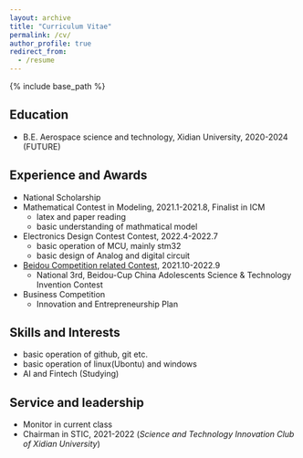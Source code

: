 ```yaml
---
layout: archive
title: "Curriculum Vitae"
permalink: /cv/
author_profile: true
redirect_from:
  - /resume
---
```


{% include base_path %}

## Education
* B.E. Aerospace science and technology, Xidian University, 2020-2024 (FUTURE)

## Experience and Awards
* National Scholarship
* Mathematical Contest in Modeling, 2021.1-2021.8, Finalist in ICM
  * latex and paper reading
  * basic understanding of mathmatical model
* Electronics Design Contest Contest, 2022.4-2022.7
  * basic operation of MCU, mainly stm32
  * basic design of Analog and digital circuit
* [Beidou Competition related Contest](http://www.bdlead.cn/), 2021.10-2022.9
  * National 3rd, Beidou-Cup China Adolescents Science & Technology Invention Contest
* Business Competition
  * Innovation and Entrepreneurship Plan
  
## Skills and Interests
* basic operation of github, git etc.
* basic operation of linux(Ubontu) and windows
* AI and Fintech (Studying)

## Service and leadership
* Monitor in current class
* Chairman in STIC, 2021-2022 (*Science and Technology Innovation Club of Xidian University*)
